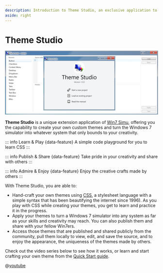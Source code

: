 ```yaml
---
description: Introduction to Theme Studio, an exclusive application to Win7 Simu.
aside: right
---
```


# Theme Studio

![Theme Studio](./themestudio/img/themestudio.jpg)

__Theme Studio__ is a unique extension application of [Win7 Simu](./about.md), offering you the capability to create your own custom themes and turn the Windows 7 simulator into whatever system that only bounds to your creativity.

<div :class="$style.features">

::: info <iconify-icon icon="fluent:learning-app-24-regular" height="20" />Learn & Play {data-feature}
A simple code playground for you to learn CSS
:::

::: info <iconify-icon icon="fluent:communication-person-24-regular" height="20" />Publish & Share {data-feature}
Take pride in your creativity and share with others
:::

::: info <iconify-icon icon="fluent:emoji-sparkle-24-regular" height="20" />Admire & Enjoy {data-feature}
Enjoy the creative crafts made by others
:::

</div>

With Theme Studio, you are able to:

* Hand-craft your own themes using [CSS](https://developer.mozilla.org/en-US/docs/Web/CSS), a stylesheet language with a simple syntax that has been beautifying the internet since 1996). As you play with CSS while creating your themes, you get to learn and practice it in the progress.
* Apply your themes to turn a Windows 7 simulator into any system as far as your skills and creativity may reach. You can also publish them and share with your fellow Win7ers.
* Access those themes that are published and shared publicly from the community, pull them locally to view, edit, and save the source, and to enjoy the appearance, the uniqueness of the themes made by others.

Check out the video series below to see how it works, or learn and start crafting your own theme from the [Quick Start guide](./themestudio/quick-guide.md).

@[youtube](https://youtube.com/playlist?list=PLztkJSxlj5P6lUgP806gAnAvgnCaSumsC)

<style module>
.features {
    display: flex;
    gap: 1rem;
}

.features [data-feature] {
    flex: 1;
}

.features [data-feature] > p {
    display: flex;
    align-items: center;
    gap: 0.5rem;
}
</style>
